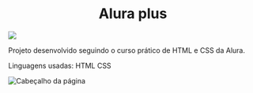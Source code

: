 <h1 align="center"> Alura plus</h1>
<p align="left">
<img src="http://img.shields.io/static/v1?label=STATUS&message=DONE&color=GREEN&style=for-the-badge"/>
</p>

Projeto desenvolvido seguindo o curso prático de HTML e CSS da Alura. 

Linguagens usadas:
HTML
CSS 


![Cabeçalho da página](https://imgur.com/a/UayS9H9)

